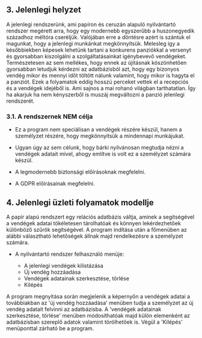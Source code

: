 ## 3. Jelenlegi helyzet

A jelenlegi rendszerünk, ami papíron és ceruzán alapuló nyilvántartó rendszer megérett arra, hogy egy modernebb egyszerűbb a huszonegyedik századhoz méltóra cseréljük. Valójában erre a döntésre azért is szántuk el magunkat, hogy a jelenlegi munkánkat megkönnyítsük. Melesleg így a későbbiekben képesek lehetünk tartani a konkurens panziókkal a versenyt és gyorsabban kiszolgálni a szolgáltatásainkat igénybevevő vendégeket. Természetesen az sem mellékes, hogy ennek az újításnak köszönhetően gyorsabban letudjuk kérdezni az adatbázisból azt, hogy egy bizonyos vendég mikor és mennyi időt töltött nálunk valamint, hogy mikor is hagyta el a panziót. Ezek a folyamatok eddig hosszú perceket vettek el a recepciós és a vendégek idejéből is. Ami sajnos a mai rohanó világban tarthatatlan. Így ha akarjuk ha nem kényszerből is muszáj megváltozni a panzió jelenlegi rendszerét.

### 3.1. A rendszernek NEM célja

 * Ez a program nem speciálisan a vendégek részére készül, hanem a személyzet részére, hogy megkönnyítsük a mindennapi munkájukat.
    
 * Ugyan úgy az sem célunk, hogy bárki nyilvánosan megtudja nézni a vendégek adatait mivel, ahogy említve is volt ez a személyzet számára készül.
   
 * A legmodernebb biztonsági előírásoknak megfelelni.
 
 * A GDPR előírásainak megfelelni.

 ## 4. Jelenlegi üzleti folyamatok modellje

A papír alapú rendszert egy relációs adatbázis váltja, aminek a segítségével a vendégek adatai tökéletesen tárolhatóak és könnyen lekérdezhetőek különböző szűrök segítségével. A program indítása után a főmenüben az alábbi választható lehetőségek állnak majd rendelkezésre a személyzet számára.

 - A nyilvántartó rendszer felhasználó menüje:
   
    * A jelenlegi vendégek kilistázása
    * Új vendég hozzáadása
    * Vendégek adatainak szerkesztése, törlése
    * Kilépés
    
A program megnyitása során megjelenik a képernyőn a vendégek adatai a továbbiakban az 'új vendég hozzáadása' menüben tudja a személyzet az új vendég adatait felvinni az adatbázisba. A 'vendégek adatainak szerkesztése, törlése' menüben módosíthatóak majd külön elemenként az adatbázisban szereplő adatok valamint törölhetőek is.
 Végül a 'Kilépés' menüponttal zárható be a program.